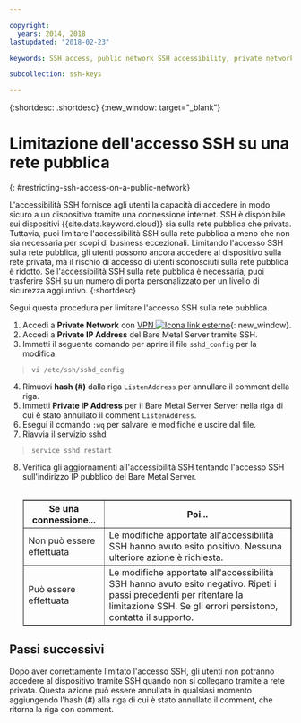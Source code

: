 ```yaml
---

copyright:
  years: 2014, 2018
lastupdated: "2018-02-23"

keywords: SSH access, public network SSH accessibility, private network

subcollection: ssh-keys

---
```


{:shortdesc: .shortdesc}
{:new_window: target="_blank"}

# Limitazione dell'accesso SSH su una rete pubblica
{: #restricting-ssh-access-on-a-public-network}

L'accessibilità SSH fornisce agli utenti la capacità di accedere in modo sicuro a un dispositivo tramite una connessione internet. SSH è disponibile sui dispositivi {{site.data.keyword.cloud}} sia sulla rete pubblica che privata. Tuttavia, puoi limitare l'accessibilità SSH sulla rete pubblica a meno che non sia necessaria per scopi di business eccezionali. Limitando l'accesso SSH sulla rete pubblica, gli utenti possono ancora accedere al dispositivo sulla rete privata, ma il rischio di accesso di utenti sconosciuti sulla rete pubblica è ridotto. Se l'accessibilità SSH sulla rete pubblica è necessaria, puoi trasferire SSH su un numero di porta personalizzato per un livello di sicurezza aggiuntivo.
{:shortdesc}

Segui questa procedura per limitare l'accesso SSH sulla rete pubblica.
1. Accedi a **Private Network** con [VPN ![Icona link esterno](../../icons/launch-glyph.svg "Icona link esterno")](http://www.softlayer.com/vpn-access){: new_window}.
2. Accedi a **Private IP Address** del Bare Metal Server tramite SSH.
3. Immetti il seguente comando per aprire il file `sshd_config` per la modifica:
  > `vi /etc/ssh/sshd_config`
4. Rimuovi **hash (#)** dalla riga `ListenAddress` per annullare il comment della riga.
5. Immetti **Private IP Address** per il Bare Metal Server Server nella riga di cui è stato annullato il comment `ListenAddress`.
6. Esegui il comando `:wq` per salvare le modifiche e uscire dal file.
7. Riavvia il servizio sshd
  > `service sshd restart`
8. Verifica gli aggiornamenti all'accessibilità SSH tentando l'accesso SSH sull'indirizzo IP pubblico del Bare Metal Server.<br><br><table border="1"><tr><th>Se una connessione...</th><th>Poi...</th></tr><tr><td>Non può essere effettuata</td><td>Le modifiche apportate all'accessibilità SSH hanno avuto esito positivo. Nessuna ulteriore azione è richiesta.</td></tr><tr><td>Può essere effettuata</td><td>Le modifiche apportate all'accessibilità SSH hanno avuto esito negativo. Ripeti i passi precedenti per ritentare la limitazione SSH. Se gli errori persistono, contatta il supporto.</td></tr></table>

## Passi successivi

Dopo aver correttamente limitato l'accesso SSH, gli utenti non potranno accedere al dispositivo tramite SSH quando non si collegano tramite a rete privata. Questa azione può essere annullata in qualsiasi momento aggiungendo l'hash (#) alla riga di cui è stato annullato il comment, che ritorna la riga con comment.
